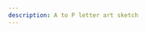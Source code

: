 ```yaml
---
description: A to P letter art sketch
---
```


   <!-- - [2019-10-15_14-28-45_844.jpeg_bw](2019-10-15_14-28-45_844.jpeg_bw.md)
   - [2019-10-15_14-28-59_170.jpeg_bw](2019-10-15_14-28-59_170.jpeg_bw.md)
   - [2019-10-15_14-29-21_401.jpeg_bw](2019-10-15_14-29-21_401.jpeg_bw.md)
   - [2019-10-15_14-29-43_913.jpeg_bw](2019-10-15_14-29-43_913.jpeg_bw.md)
   - [2019-10-15_14-30-00_311.png_bw](2019-10-15_14-30-00_311.png_bw.md)
   - [2019-10-15_14-30-17_053.jpeg_bw](2019-10-15_14-30-17_053.jpeg_bw.md)
   - [2019-10-15_14-30-35_750.jpeg_bw](2019-10-15_14-30-35_750.jpeg_bw.md)
   - [2019-10-15_14-30-56_258.jpeg_bw](2019-10-15_14-30-56_258.jpeg_bw.md)
   - [2019-10-15_14-31-16_220.png_bw](2019-10-15_14-31-16_220.png_bw.md)
   - [2019-10-15_14-31-36_026.jpeg_bw](2019-10-15_14-31-36_026.jpeg_bw.md)
   - [2019-10-15_14-31-50_877.jpeg_bw](2019-10-15_14-31-50_877.jpeg_bw.md)
   - [2019-10-15_14-32-06_483.jpeg_bw](2019-10-15_14-32-06_483.jpeg_bw.md)
   - [2019-10-15_14-32-50_696.png_bw](2019-10-15_14-32-50_696.png_bw.md)
   - [2019-10-15_14-33-07_662.png_bw](2019-10-15_14-33-07_662.png_bw.md)
   - [2019-10-15_14-33-35_757.jpeg_bw](2019-10-15_14-33-35_757.jpeg_bw.md) -->
